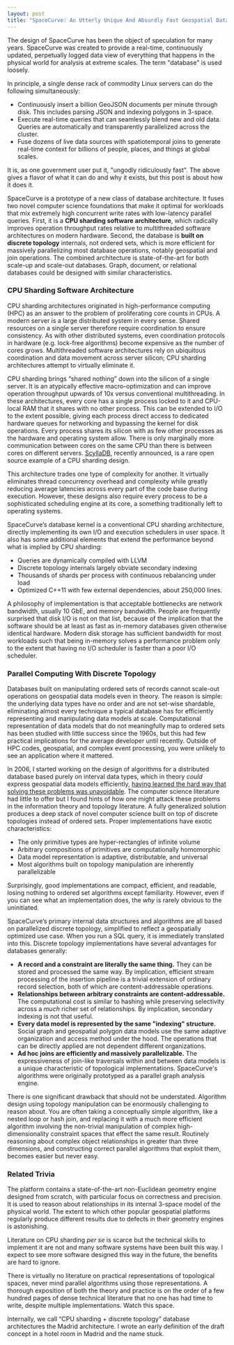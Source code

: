 ```yaml
---
layout: post
title: "SpaceCurve: An Utterly Unique And Absurdly Fast Geospatial Database"
---
```


The design of SpaceCurve has been the object of speculation for many years. SpaceCurve was created to provide a real-time, continuously updated, perpetually logged data view of everything that happens in the physical world for analysis at extreme scales. The term "database" is used loosely.

In principle, a single dense rack of commodity Linux servers can do the following simultaneously:

* Continuously insert a billion GeoJSON documents per minute through disk. This includes parsing JSON and indexing polygons in 3-space.
* Execute real-time queries that can seamlessly blend new and old data. Queries are automatically and transparently parallelized across the cluster.
* Fuse dozens of live data sources with spatiotemporal joins to generate real-time context for billions of people, places, and things at global scales. 

It is, as one government user put it, "ungodly ridiculously fast". The above gives a flavor of what it can do and why it exists, but this post is about how it does it.

SpaceCurve is a prototype of a new class of database architecture. It fuses two novel computer science foundations that make it optimal for workloads that mix extremely high concurrent write rates with low-latency parallel queries. First, it is a **CPU sharding software architecture**, which radically improves operation throughput rates relative to multithreaded software architectures on modern hardware. Second, the database is **built on discrete topology** internals, not ordered sets, which is more efficient for massively parallelizing most database operations, notably geospatial and join operations. The combined architecture is state-of-the-art for both scale-up and scale-out databases. Graph, document, or relational databases could be designed with similar characteristics.

### CPU Sharding Software Architecture

CPU sharding architectures originated in high-performance computing (HPC) as an answer to the problem of proliferating core counts in CPUs. A modern server is a large distributed system in every sense. Shared resources on a single server therefore require coordination to ensure consistency. As with other distributed systems, even coordination protocols in hardware (e.g. lock-free algorithms) become expensive as the number of cores grows. Multithreaded software architectures rely on ubiquitous coordination and data movement across server silicon; CPU sharding architectures attempt to virtually eliminate it.

CPU sharding brings “shared nothing” down into the silicon of a single server. It is an atypically effective macro-optimization and can improve operation throughput upwards of 10x versus conventional multithreading. In these architectures, every core has a single process locked to it and CPU-local RAM that it shares with no other process. This can be extended to I/O to the extent possible, giving each process direct access to dedicated hardware queues for networking and bypassing the kernel for disk operations. Every process shares its silicon with as few other processes as the hardware and operating system allow. There is only marginally more communication between cores on the same CPU than there is between cores on different servers. [ScyllaDB](http://www.scylladb.com), recently announced, is a rare open source example of a CPU sharding design.

This architecture trades one type of complexity for another. It virtually eliminates thread concurrency overhead and complexity while greatly reducing average latencies across every part of the code base during execution. However, these designs also require every process to be a sophisticated scheduling engine at its core, a something traditionally left to operating systems. 

SpaceCurve’s database kernel is a conventional CPU sharding architecture, directly implementing its own I/O and execution schedulers in user space. It also has some additional elements that extend the performance beyond what is implied by CPU sharding:

* Queries are dynamically compiled with LLVM
* Discrete topology internals largely obviate secondary indexing
* Thousands of shards per process with continuous rebalancing under load
* Optimized C++11 with few external dependencies, about 250,000 lines.

A philosophy of implementation is that acceptable bottlenecks are network bandwidth, usually 10 GbE, and memory bandwidth. People are frequently surprised that disk I/O is not on that list, because of the implication that the software should be at least as fast as in-memory databases given otherwise identical hardware. Modern disk storage has sufficient bandwidth for most workloads such that being in-memory solves a performance problem only to the extent that having no I/O scheduler is faster than a poor I/O scheduler.

### Parallel Computing With Discrete Topology

Databases built on manipulating ordered sets of records cannot scale-out operations on geospatial data models even in theory. The reason is simple: the underlying data types have no order and are not set-wise shardable, eliminating almost every technique a typical database has for efficiently representing and manipulating data models at scale. Computational representation of data models that do not meaningfully map to ordered sets has been studied with little success since the 1960s, but this had few practical implications for the average developer until recently. Outside of HPC codes, geospatial, and complex event processing, you were unlikely to see an application where it mattered.

In 2006, I started working on the design of algorithms for a distributed database based purely on interval data types, which in theory *could* express geospatial data models efficiently, [having learned the hard way that solving these problems was unavoidable](http://www.jandrewrogers.com/2015/03/02/geospatial-databases-are-hard/). The computer science literature had little to offer but I found hints of how one might attack these problems in the information theory and topology literature. A fully generalized solution produces a deep stack of novel computer science built on top of discrete topologies instead of ordered sets. Proper implementations have exotic characteristics:

* The only primitive types are hyper-rectangles of infinite volume
* Arbitrary compositions of primitives are computationally homomorphic
* Data model representation is adaptive, distributable, and universal
* Most algorithms built on topology manipulation are inherently parallelizable

Surprisingly, good implementations are compact, efficient, and readable, losing nothing to ordered set algorithms except familiarity. However, even if you can see what an implementation does, the *why* is rarely obvious to the uninitiated.

SpaceCurve’s primary internal data structures and algorithms are all based on parallelized discrete topology, simplified to reflect a geospatially optimized use case. When you run a SQL query, it is immediately translated into this. Discrete topology implementations have several advantages for databases generally:

* **A record and a constraint are literally the same thing.** They can be stored and processed the same way. By implication, efficient stream processing of the insertion pipeline is a trivial extension of ordinary record selection, both of which are content-addressable operations.
* **Relationships between arbitrary constraints are content-addressable.** The computational cost is similar to hashing while preserving selectivity across a *much* richer set of relationships. By implication, secondary indexing is not that useful.
* **Every data model is represented by the same "indexing" structure.**  Social graph and geospatial polygon data models use the same adaptive organization and access method under the hood. The operations that can be directly applied are not dependent different organizations.
* **Ad hoc joins are efficiently and massively parallelizable.** The expressiveness of join-like traversals within and between data models is a unique characteristic of topological implementations. SpaceCurve's algorithms were originally prototyped as a parallel graph analysis engine. 

There is one significant drawback that should not be understated. Algorithm design using topology manipulation can be enormously challenging to reason about. You are often taking a conceptually simple algorithm, like a nested loop or hash join, and replacing it with a much more efficient algorithm involving the non-trivial manipulation of complex high-dimensionality constraint spaces that effect the same result. Routinely reasoning about complex object relationships in greater than three dimensions, and constructing correct parallel algorithms that exploit them, becomes easier but never easy.

### Related Trivia

The platform contains a state-of-the-art non-Euclidean geometry engine designed from scratch, with particular focus on correctness and precision. It is used to reason about relationships in its internal 3-space model of the physical world. The extent to which other popular geospatial platforms regularly produce different results due to defects in their geometry engines is astonishing. 

Literature on CPU sharding *per se* is scarce but the technical skills to implement it are not and many software systems have been built this way. I expect to see more software designed this way in the future, the benefits are hard to ignore.  

There is virtually no literature on practical representations of topological spaces, never mind parallel algorithms using those representations. A thorough exposition of both the theory and practice is on the order of a few hundred pages of dense technical literature that no one has had time to write, despite multiple implementations. Watch this space. 

Internally, we call “CPU sharding + discrete topology” database architectures the Madrid architecture. I wrote an early definition of the draft concept in a hotel room in Madrid and the name stuck. 


